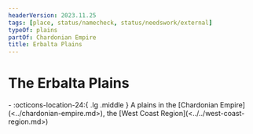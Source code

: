 ```yaml
---
headerVersion: 2023.11.25
tags: [place, status/namecheck, status/needswork/external]
typeOf: plains
partOf: Chardonian Empire
title: Erbalta Plains
---
```

# The Erbalta Plains
<div class="grid cards ext-narrow-margin ext-one-column" markdown>
-    :octicons-location-24:{ .lg .middle } A plains in the [Chardonian Empire](<../chardonian-empire.md>), the [West Coast Region](<../../west-coast-region.md>)  
</div>




